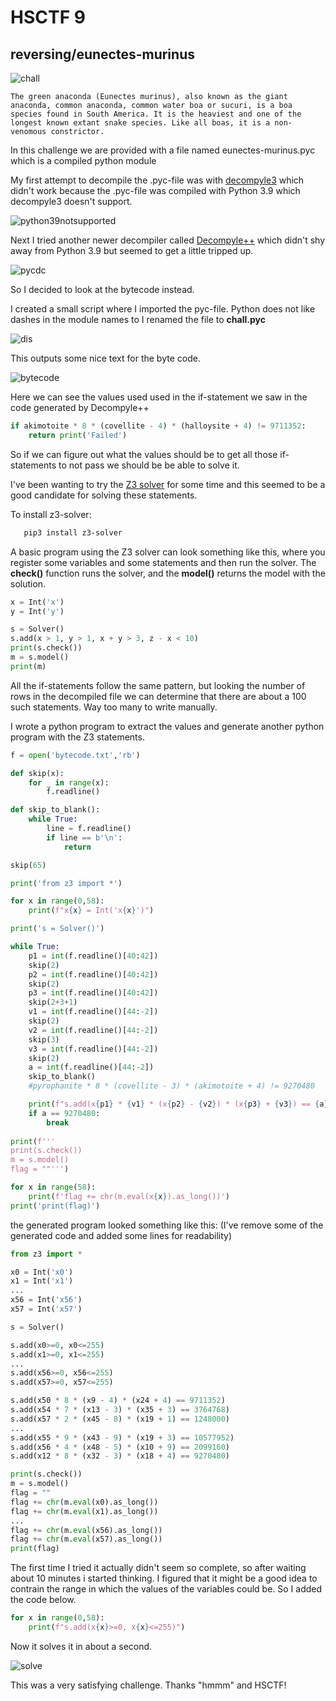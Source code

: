 # HSCTF 9

## reversing/eunectes-murinus

![chall](images/chall.png)
```
The green anaconda (Eunectes murinus), also known as the giant anaconda, common anaconda, common water boa or sucuri, is a boa species found in South America. It is the heaviest and one of the longest known extant snake species. Like all boas, it is a non-venomous constrictor.
```

In this challenge we are provided with a file named eunectes-murinus.pyc which is a compiled python module

My first attempt to decompile the .pyc-file was with  [decompyle3](https://github.com/rocky/python-decompile3) which didn't work because the .pyc-file was compiled with Python 3.9 which decompyle3 doesn't support.

![python39notsupported](images/python_3_9_not_supported.png)

Next I tried another newer decompiler called [Decompyle++](https://github.com/zrax/pycdc) which didn't shy away from Python 3.9 but seemed to get a little tripped up.

![pycdc](images/pycdc.png)

So I decided to look at the bytecode instead.

I created a small script where I imported the pyc-file. Python does not like dashes in the module names to I renamed the file to **chall.pyc**

![dis](images/do_dis.png)

This outputs some nice text for the byte code.

![bytecode](images/bytecode.png)

Here we can see the values used used in the if-statement we saw in the code generated by Decompyle++

```python
if akimotoite * 8 * (covellite - 4) * (halloysite + 4) != 9711352:
    return print('Failed')
```

So if we can figure out what the values should be to get all those if-statements to not pass we should be be able to solve it.

I've been wanting to try the [Z3 solver]() for some time and this seemed to be a good candidate for solving these statements.

To install z3-solver:

```bash
   pip3 install z3-solver
```

A basic program using the Z3 solver can look something like this, where you register some variables and some statements and then run the solver.
The **check()** function runs the solver, and the **model()** returns the model with the solution.

```python
x = Int('x')
y = Int('y')

s = Solver()
s.add(x > 1, y > 1, x + y > 3, z - x < 10)
print(s.check())
m = s.model()
print(m)
```

All the if-statements follow the same pattern, but looking the number of rows in the decompiled file we can determine that there are about a 100 such statements.
Way too many to write manually.

I wrote a python program to extract the values and generate another python program with the Z3 statements.

```python
f = open('bytecode.txt','rb')

def skip(x):
    for _ in range(x):
        f.readline()

def skip_to_blank():
    while True:
        line = f.readline()
        if line == b'\n':
            return

skip(65)

print('from z3 import *')

for x in range(0,58):
    print(f"x{x} = Int('x{x}')")

print('s = Solver()')

while True:
    p1 = int(f.readline()[40:42])
    skip(2)
    p2 = int(f.readline()[40:42])
    skip(2)
    p3 = int(f.readline()[40:42])
    skip(2+3+1)
    v1 = int(f.readline()[44:-2])
    skip(2)
    v2 = int(f.readline()[44:-2])
    skip(3)
    v3 = int(f.readline()[44:-2])
    skip(2)
    a = int(f.readline()[44:-2])
    skip_to_blank()
    #pyrophanite * 8 * (covellite - 3) * (akimotoite + 4) != 9270480

    print(f"s.add(x{p1} * {v1} * (x{p2} - {v2}) * (x{p3} + {v3}) == {a})")
    if a == 9270480:
        break
    
print(f'''
print(s.check())
m = s.model()
flag = ""''')

for x in range(58):
    print(f'flag += chr(m.eval(x{x}).as_long())')
print('print(flag)')
```

the generated program looked something like this: (I've remove some of the generated code and added some lines for readability)

```python
from z3 import *

x0 = Int('x0')
x1 = Int('x1')
...
x56 = Int('x56')
x57 = Int('x57')

s = Solver()

s.add(x0>=0, x0<=255)
s.add(x1>=0, x1<=255)
...
s.add(x56>=0, x56<=255)
s.add(x57>=0, x57<=255)

s.add(x50 * 8 * (x9 - 4) * (x24 + 4) == 9711352)
s.add(x54 * 7 * (x13 - 3) * (x35 + 3) == 3764768)
s.add(x57 * 2 * (x45 - 8) * (x19 + 1) == 1248000)
...
s.add(x55 * 9 * (x43 - 9) * (x19 + 3) == 10577952)
s.add(x56 * 4 * (x48 - 5) * (x10 + 9) == 2099160)
s.add(x12 * 8 * (x32 - 3) * (x18 + 4) == 9270480)

print(s.check())
m = s.model()
flag = ""
flag += chr(m.eval(x0).as_long())
flag += chr(m.eval(x1).as_long())
...
flag += chr(m.eval(x56).as_long())
flag += chr(m.eval(x57).as_long())
print(flag)
```

The first time I tried it actually didn't seem so complete, so after waiting about 10 minutes i started thinking. I figured that it might be a good idea to contrain the range in which the values of the variables could be. So I added the code below.

```python
for x in range(0,58):
    print(f"s.add(x{x}>=0, x{x}<=255)")
```

Now it solves it in about a second.

![solve](images/solved.png)

This was a very satisfying challenge. Thanks "hmmm" and HSCTF!
